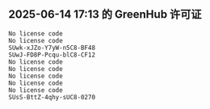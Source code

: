 ## 2025-06-14 17:13 的 GreenHub 许可证
```
No license code
No license code
SUwk-xJZo-Y7yW-n5C8-BF48
SUwJ-FD8P-Pcqu-blC8-CF12
No license code
No license code
No license code
No license code
No license code
SUsS-BttZ-4qhy-sUC8-0270
```
